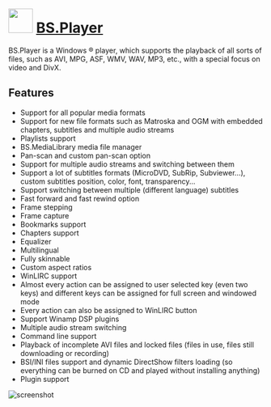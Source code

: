 # <img src="https://cdn.jsdelivr.net/gh/JourneyOver/chocolatey-packages@091665c087b9ea047b2d771953f2d32e9d406fcf/manual/bsplayer/icons/48x48.png" width="48" height="48"/> [BS.Player](https://chocolatey.org/packages/bsplayer)

BS.Player is a Windows ® player, which supports the playback of all sorts of files, such as AVI, MPG, ASF, WMV, WAV, MP3, etc., with a special focus on video and DivX.

## Features

- Support for all popular media formats
- Support for new file formats such as Matroska and OGM with embedded chapters, subtitles and multiple audio streams
- Playlists support
- BS.MediaLibrary media file manager
- Pan-scan and custom pan-scan option
- Support for multiple audio streams and switching between them
- Support a lot of subtitles formats (MicroDVD, SubRip, Subviewer...), custom subtitles position, color, font, transparency...
- Support switching between multiple (different language) subtitles
- Fast forward and fast rewind option
- Frame stepping
- Frame capture
- Bookmarks support
- Chapters support
- Equalizer
- Multilingual
- Fully skinnable
- Custom aspect ratios
- WinLIRC support
- Almost every action can be assigned to user selected key (even two keys) and different keys can be assigned for full screen and windowed mode
- Every action can also be assigned to WinLIRC button
- Support Winamp DSP plugins
- Multiple audio stream switching
- Command line support
- Playback of incomplete AVI files and locked files (files in use, files still downloading or recording)
- BSI/INI files support and dynamic DirectShow filters loading (so everything can be burned on CD and played without installing anything)
- Plugin support

![screenshot](https://raw.githubusercontent.com/JourneyOver/chocolatey-packages/master/readme_imgs/bsplayer.png)
